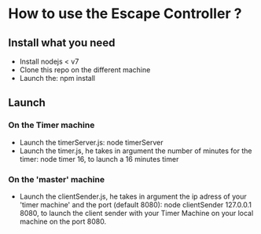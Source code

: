 # How to use the Escape Controller ?

## Install what you need
* Install nodejs < v7
* Clone this repo on the different machine
* Launch the: npm install

## Launch
### On the Timer machine
* Launch the timerServer.js: node timerServer
* Launch the timer.js, he takes in argument the number of minutes for the timer: node timer 16, to launch a 16 minutes timer

### On the 'master' machine
* Launch the clientSender.js, he takes in argument the ip adress of your 'timer machine' and the port (default 8080): node clientSender 127.0.0.1 8080, to launch the client sender with your Timer Machine on your local machine on the port 8080.